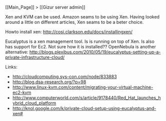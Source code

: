 [[Main_Page]] > [[Gizur server admin]]


Xen and KVM can be used. Amazon seams to be using Xen. Having looked around a little on different articles, Xen seams to be a beter choice. 

Howto install xen: http://cosi.clarkson.edu/docs/installingxen/

Eucalyptus is a xen management tool. Is is running on top of Xen. Is also has support for Ec2. Not sure how it is installed??
OpenNebula is another alternative: http://blogs.plexibus.com/2010/05/19/eucalyptus-setting-up-a-private-infrastructure-cloud/

Links:
* http://cloudcomputing.sys-con.com/node/833883
* http://blog.dsa-research.org/?p=98
* http://www.linux-kvm.com/content/migrating-your-virtual-machine-ec2-kvm
* http://www.computerworld.com/s/article/9178440/Red_Hat_launches_hybrid_cloud_platform
* http://knol.google.com/k/private-cloud-setup-using-eucalyptus-and-xen#
